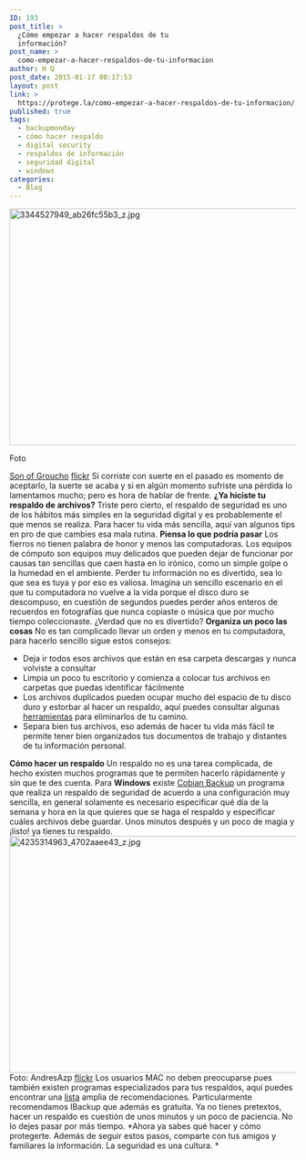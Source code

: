 ```yaml
---
ID: 193
post_title: >
  ¿Cómo empezar a hacer respaldos de tu
  información?
post_name: >
  como-empezar-a-hacer-respaldos-de-tu-informacion
author: H Q
post_date: 2015-01-17 00:17:53
layout: post
link: >
  https://protege.la/como-empezar-a-hacer-respaldos-de-tu-informacion/
published: true
tags:
  - backupmonday
  - cómo hacer respaldo
  - digital security
  - respaldos de información
  - seguridad digital
  - windows
categories:
  - Blog
---
```

<p id="docs-internal-guid-c9944ad0-f53c-4c46-1b4a-a6f4d3d72751">
  <img src="https://lh5.googleusercontent.com/vcIqD8-u2eg3Fs6pWXgcYtVOI6jEIjjD6qcQ8iD8fl5PDJMCuVBlpXhAWF6l06iSQO1J122hSBBUpqmvFEHwBsucekj9Wl9pCaWjvwKHf-g8PFj_fSxbbU70DqP-KvQOPg" alt="3344527949_ab26fc55b3_z.jpg" width="624px;" height="415px;" />
</p> Foto 

<a href="https://www.flickr.com/photos/sonofgroucho/" target="_blank" rel="noopener">Son of Groucho</a> <a href="https://flic.kr/p/66xzCZ" target="_blank" rel="noopener">flickr</a> Si corriste con suerte en el pasado es momento de aceptarlo, la suerte se acaba y si en algún momento sufriste una pérdida lo lamentamos mucho; pero es hora de hablar de frente. **¿Ya hiciste tu respaldo de archivos?** Triste pero cierto, el respaldo de seguridad es uno de los hábitos más simples en la seguridad digital y es probablemente el que menos se realiza. Para hacer tu vida más sencilla, aquí van algunos tips en pro de que cambies esa mala rutina. **Piensa lo que podría pasar** Los fierros no tienen palabra de honor y menos las computadoras. Los equipos de cómputo son equipos muy delicados que pueden dejar de funcionar por causas tan sencillas que caen hasta en lo irónico, como un simple golpe o la humedad en el ambiente. Perder tu información no es divertido, sea lo que sea es tuya y por eso es valiosa. Imagina un sencillo escenario en el que tu computadora no vuelve a la vida porque el disco duro se descompuso, en cuestión de segundos puedes perder años enteros de recuerdos en fotografías que nunca copiaste o música que por mucho tiempo coleccionaste. ¿Verdad que no es divertido? **Organiza un poco las cosas** No es tan complicado llevar un orden y menos en tu computadora, para hacerlo sencillo sigue estos consejos: 
*   Deja ir todos esos archivos que están en esa carpeta descargas y nunca volviste a consultar
*   Limpia un poco tu escritorio y comienza a colocar tus archivos en carpetas que puedas identificar fácilmente
*   Los archivos duplicados pueden ocupar mucho del espacio de tu disco duro y estorbar al hacer un respaldo, aquí puedes consultar algunas <a href="http://www.emezeta.com/articulos/12-programas-gratuitos-para-eliminar-ficheros-duplicados" target="_blank" rel="noopener">herramientas</a> para eliminarlos de tu camino.
*   Separa bien tus archivos, eso además de hacer tu vida más fácil te permite tener bien organizados tus documentos de trabajo y distantes de tu información personal.

**Cómo hacer un respaldo** Un respaldo no es una tarea complicada, de hecho existen muchos programas que te permiten hacerlo rápidamente y sin que te des cuenta. Para **Windows** existe <a href="http://www.cobiansoft.com/" target="_blank" rel="noopener">Cobian Backup</a> un programa que realiza un respaldo de seguridad de acuerdo a una configuración muy sencilla, en general solamente es necesario especificar qué día de la semana y hora en la que quieres que se haga el respaldo y especificar cuáles archivos debe guardar. Unos minutos después y un poco de magia y ¡listo! ya tienes tu respaldo. <img src="https://lh4.googleusercontent.com/-409kjh10bw4ndu52l5yoH6vLyLjCgE19A3bBEpGaYlTf09Bk-rSFV4qMfn8qp3bRRxJsaoEA-VtXwDn28Yxxn_9cVzQq1FSMAW4qprHsQM_btE-nc3Kci90PFuFpCjdSg" alt="4235314963_4702aaee43_z.jpg" width="624px;" height="415px;" /> Foto: AndresAzp <a href="https://flic.kr/p/7sg6zM" target="_blank" rel="noopener">flickr</a> Los usuarios MAC no deben preocuparse pues también existen programas especializados para tus respaldos, aquí puedes encontrar una <a href="http://bitelia.com/2013/05/copias-de-seguridad-en-mac" target="_blank" rel="noopener">lista</a> amplia de recomendaciones. Particularmente recomendamos IBackup que además es gratuita. Ya no tienes pretextos, hacer un respaldo es cuestión de unos minutos y un poco de paciencia. No lo dejes pasar por más tiempo. *Ahora ya sabes qué hacer y cómo protegerte. Además de seguir estos pasos, comparte con tus amigos y familiares la información. La seguridad es una cultura. *
